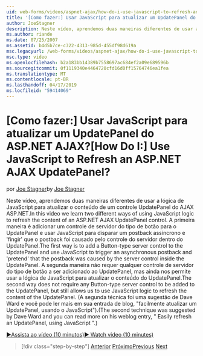 ```yaml
---
uid: web-forms/videos/aspnet-ajax/how-do-i-use-javascript-to-refresh-an-aspnet-ajax-updatepanel
title: '[Como fazer:] Usar JavaScript para atualizar um UpdatePanel do ASP.NET AJAX? | Microsoft Docs'
author: JoeStagner
description: Neste vídeo, aprendemos duas maneiras diferentes de usar a lógica de JavaScript para atualizar o conteúdo de um controle UpdatePanel do AJAX ASP.NET. A primeira maneira é adicionar um...
ms.author: riande
ms.date: 07/25/2007
ms.assetid: b4d5b7ce-c322-4313-985d-455df98d619a
msc.legacyurl: /web-forms/videos/aspnet-ajax/how-do-i-use-javascript-to-refresh-an-aspnet-ajax-updatepanel
msc.type: video
ms.openlocfilehash: b2a183bb14389b7558697ac684ef2a09e689596b
ms.sourcegitcommit: 0f1119340e4464720cfd16d0ff15764746ea1fea
ms.translationtype: MT
ms.contentlocale: pt-BR
ms.lasthandoff: 04/17/2019
ms.locfileid: "59414069"
---
```

# <a name="how-do-i-use-javascript-to-refresh-an-aspnet-ajax-updatepanel"></a><span data-ttu-id="12b93-105">[Como fazer:] Usar JavaScript para atualizar um UpdatePanel do ASP.NET AJAX?</span><span class="sxs-lookup"><span data-stu-id="12b93-105">[How Do I:] Use JavaScript to Refresh an ASP.NET AJAX UpdatePanel?</span></span>

<span data-ttu-id="12b93-106">por [Joe Stagner](https://github.com/JoeStagner)</span><span class="sxs-lookup"><span data-stu-id="12b93-106">by [Joe Stagner](https://github.com/JoeStagner)</span></span>

<span data-ttu-id="12b93-107">Neste vídeo, aprendemos duas maneiras diferentes de usar a lógica de JavaScript para atualizar o conteúdo de um controle UpdatePanel do AJAX ASP.NET.</span><span class="sxs-lookup"><span data-stu-id="12b93-107">In this video we learn two different ways of using JavaScript logic to refresh the content of an ASP.NET AJAX UpdatePanel control.</span></span> <span data-ttu-id="12b93-108">A primeira maneira é adicionar um controle de servidor do tipo de botão para o UpdatePanel e usar JavaScript para disparar um postback assíncrono e 'fingir' que o postback foi causado pelo controle do servidor dentro do UpdatePanel.</span><span class="sxs-lookup"><span data-stu-id="12b93-108">The first way is to add a Button-type server control to the UpdatePanel and use JavaScript to trigger an asynchronous postback and 'pretend' that the postback was caused by the server control inside the UpdatePanel.</span></span> <span data-ttu-id="12b93-109">A segunda maneira não requer qualquer controle de servidor do tipo de botão a ser adicionado ao UpdatePanel, mas ainda nos permite usar a lógica de JavaScript para atualizar o conteúdo do UpdatePanel.</span><span class="sxs-lookup"><span data-stu-id="12b93-109">The second way does not require any Button-type server control to be added to the UpdatePanel, but still allows us to use JavaScript logic to refresh the content of the UpdatePanel.</span></span> <span data-ttu-id="12b93-110">(A segunda técnica foi uma sugestão de Dave Ward e você pode ler mais em sua entrada de blog, "facilmente atualizar um UpdatePanel, usando o JavaScript").</span><span class="sxs-lookup"><span data-stu-id="12b93-110">(The second technique was suggested by Dave Ward and you can read more on his weblog entry, " Easily refresh an UpdatePanel, using JavaScript ".)</span></span>

[<span data-ttu-id="12b93-111">&#9654;Assista ao vídeo (10 minutos)</span><span class="sxs-lookup"><span data-stu-id="12b93-111">&#9654; Watch video (10 minutes)</span></span>](https://channel9.msdn.com/Blogs/ASP-NET-Site-Videos/how-do-i-use-javascript-to-refresh-an-aspnet-ajax-updatepanel)

> [!div class="step-by-step"]
> <span data-ttu-id="12b93-112">[Anterior](how-do-i-build-a-custom-aspnet-ajax-server-control.md)
> [Próximo](how-do-i-determine-whether-an-asynchronous-postback-has-occurred.md)</span><span class="sxs-lookup"><span data-stu-id="12b93-112">[Previous](how-do-i-build-a-custom-aspnet-ajax-server-control.md)
[Next](how-do-i-determine-whether-an-asynchronous-postback-has-occurred.md)</span></span>
